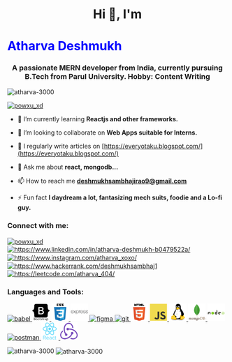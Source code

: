 <h1 align="center">Hi 👋, I'm <h1 style="color:blue;">Atharva Deshmukh</h1></h1>
<h3 align="center">A passionate MERN developer from India, currently pursuing B.Tech from Parul University. Hobby: Content Writing</h3>

<p align="left"> <img src="https://komarev.com/ghpvc/?username=atharva-3000&label=Profile%20views&color=0e75b6&style=flat" alt="atharva-3000" /> </p>

<p align="left"> <a href="https://twitter.com/powxu_xd" target="blank"><img src="https://img.shields.io/twitter/follow/powxu_xd?logo=twitter&style=for-the-badge" alt="powxu_xd" /></a> </p>

- 🌱 I’m currently learning **Reactjs and other frameworks.**

- 👯 I’m looking to collaborate on **Web Apps suitable for Interns.**

- 📝 I regularly write articles on [https://everyotaku.blogspot.com/](https://everyotaku.blogspot.com/)

- 💬 Ask me about **react, mongodb...**

- 📫 How to reach me **deshmukhsambhajirao9@gmail.com**

- ⚡ Fun fact **I daydream a lot, fantasizing mech suits, foodie and a Lo-fi guy.**

<h3 align="left">Connect with me:</h3>
<p align="left">
<a href="https://twitter.com/powxu_xd" target="blank"><img align="center" src="https://raw.githubusercontent.com/rahuldkjain/github-profile-readme-generator/master/src/images/icons/Social/twitter.svg" alt="powxu_xd" height="30" width="40" /></a>
<a href="https://linkedin.com/in/https://www.linkedin.com/in/atharva-deshmukh-b0479522a/" target="blank"><img align="center" src="https://raw.githubusercontent.com/rahuldkjain/github-profile-readme-generator/master/src/images/icons/Social/linked-in-alt.svg" alt="https://www.linkedin.com/in/atharva-deshmukh-b0479522a/" height="30" width="40" /></a>
<a href="https://instagram.com/https://www.instagram.com/atharva_xoxo/" target="blank"><img align="center" src="https://raw.githubusercontent.com/rahuldkjain/github-profile-readme-generator/master/src/images/icons/Social/instagram.svg" alt="https://www.instagram.com/atharva_xoxo/" height="30" width="40" /></a>
<a href="https://www.hackerrank.com/https://www.hackerrank.com/deshmukhsambhaj1" target="blank"><img align="center" src="https://raw.githubusercontent.com/rahuldkjain/github-profile-readme-generator/master/src/images/icons/Social/hackerrank.svg" alt="https://www.hackerrank.com/deshmukhsambhaj1" height="30" width="40" /></a>
<a href="https://www.leetcode.com/https://leetcode.com/atharva_404/" target="blank"><img align="center" src="https://raw.githubusercontent.com/rahuldkjain/github-profile-readme-generator/master/src/images/icons/Social/leet-code.svg" alt="https://leetcode.com/atharva_404/" height="30" width="40" /></a>
</p>

<h3 align="left">Languages and Tools:</h3>
<p align="left"> <a href="https://babeljs.io/" target="_blank" rel="noreferrer"> <img src="https://www.vectorlogo.zone/logos/babeljs/babeljs-icon.svg" alt="babel" width="40" height="40"/> </a> <a href="https://getbootstrap.com" target="_blank" rel="noreferrer"> <img src="https://raw.githubusercontent.com/devicons/devicon/master/icons/bootstrap/bootstrap-plain-wordmark.svg" alt="bootstrap" width="40" height="40"/> </a> <a href="https://www.w3schools.com/css/" target="_blank" rel="noreferrer"> <img src="https://raw.githubusercontent.com/devicons/devicon/master/icons/css3/css3-original-wordmark.svg" alt="css3" width="40" height="40"/> </a> <a href="https://expressjs.com" target="_blank" rel="noreferrer"> <img src="https://raw.githubusercontent.com/devicons/devicon/master/icons/express/express-original-wordmark.svg" alt="express" width="40" height="40"/> </a> <a href="https://www.figma.com/" target="_blank" rel="noreferrer"> <img src="https://www.vectorlogo.zone/logos/figma/figma-icon.svg" alt="figma" width="40" height="40"/> </a> <a href="https://git-scm.com/" target="_blank" rel="noreferrer"> <img src="https://www.vectorlogo.zone/logos/git-scm/git-scm-icon.svg" alt="git" width="40" height="40"/> </a> <a href="https://www.w3.org/html/" target="_blank" rel="noreferrer"> <img src="https://raw.githubusercontent.com/devicons/devicon/master/icons/html5/html5-original-wordmark.svg" alt="html5" width="40" height="40"/> </a> <a href="https://developer.mozilla.org/en-US/docs/Web/JavaScript" target="_blank" rel="noreferrer"> <img src="https://raw.githubusercontent.com/devicons/devicon/master/icons/javascript/javascript-original.svg" alt="javascript" width="40" height="40"/> </a> <a href="https://www.linux.org/" target="_blank" rel="noreferrer"> <img src="https://raw.githubusercontent.com/devicons/devicon/master/icons/linux/linux-original.svg" alt="linux" width="40" height="40"/> </a> <a href="https://www.mongodb.com/" target="_blank" rel="noreferrer"> <img src="https://raw.githubusercontent.com/devicons/devicon/master/icons/mongodb/mongodb-original-wordmark.svg" alt="mongodb" width="40" height="40"/> </a> <a href="https://nodejs.org" target="_blank" rel="noreferrer"> <img src="https://raw.githubusercontent.com/devicons/devicon/master/icons/nodejs/nodejs-original-wordmark.svg" alt="nodejs" width="40" height="40"/> </a> <a href="https://postman.com" target="_blank" rel="noreferrer"> <img src="https://www.vectorlogo.zone/logos/getpostman/getpostman-icon.svg" alt="postman" width="40" height="40"/> </a> <a href="https://reactjs.org/" target="_blank" rel="noreferrer"> <img src="https://raw.githubusercontent.com/devicons/devicon/master/icons/react/react-original-wordmark.svg" alt="react" width="40" height="40"/> </a> <a href="https://redux.js.org" target="_blank" rel="noreferrer"> <img src="https://raw.githubusercontent.com/devicons/devicon/master/icons/redux/redux-original.svg" alt="redux" width="40" height="40"/> </a> </p>

<p><img align="left" src="https://github-readme-stats.vercel.app/api/top-langs?username=atharva-3000&show_icons=true&locale=en&layout=compact" alt="atharva-3000" /></p>

<p>&nbsp;<img align="center" src="https://github-readme-stats.vercel.app/api?username=atharva-3000&show_icons=true&locale=en" alt="atharva-3000" /></p>

